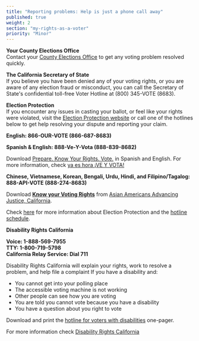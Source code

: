```yaml
---
title: "Reporting problems: Help is just a phone call away"
published: true
weight: 2
section: "my-rights-as-a-voter"
priority: "Minor"
---
```


**Your County Elections Office**  
Contact your [County Elections Office](#section-election-office-contact) to get any voting problem resolved quickly.  

**The California Secretary of State**  
If you believe you have been denied any of your voting rights, or you are aware of any election fraud or misconduct, you can call the Secretary of State's confidential toll-free Voter Hotline at (800) 345-VOTE (8683).  

**Election Protection**  
If you encounter any issues in casting your ballot, or feel like your rights were violated, visit the [Election Protection website](https://www.866ourvote.org/) or call one of the hotlines below to get help resolving your dispute and reporting your claim.  

**English: 866-OUR-VOTE (866-687-8683)**  

**Spanish & English: 888-Ve-Y-Vota (888-839-8682)**  

Download [Prepare. Know Your Rights. Vote.](https://drive.google.com/file/d/0B0h2E_kd8S-LOU1Sd3gwajRKVHo1X1g1WjFGdWwxWkJ1cmY0/view?usp=sharing) in Spanish and English. For more information, check [ya es hora ¡VE Y VOTA!](http://veyvota.yaeshora.info/state?id=0005)  

**Chinese, Vietnamese, Korean, Bengali, Urdu, Hindi, and Filipino/Tagalog: 888-API-VOTE (888-274-8683)**  

Download **[Know your Voting Rights](https://drive.google.com/file/d/1V_jqLtKIbf3fzlD3RtvvjXeq2TxBX3XX/view)** from [Asian Americans Advancing Justice, California](http://www.advancingjustice-alc.org/know-your-voting-rights/).  

Check [here](http://www.866ourvote.org/) for more information about Election Protection and the [hotline schedule](http://866ourvote.org/resources/#1524683963356-e1e39d95-b751).  

**Disability Rights California**  

**Voice: 1-888-569-7955  
TTY: 1-800-719-5798  
California Relay Service: Dial 711**  

Disability Rights California will explain your rights, work to resolve a problem, and help file a complaint If you have a disability and:  
- You cannot get into your polling place  
- The accessible voting machine is not working  
- Other people can see how you are voting  
- You are told you cannot vote because you have a disability  
- You have a question about you right to vote  

Download and print the [hotline for voters with disabilities](https://docs.google.com/document/d/11I1OV_SaoPbwymSdOkCQxosOG6sv_A80lEy-xNX9sxY/edit?usp=sharing) one-pager.

For more information check [Disability Rights California](http://www.disabilityrightsca.org/pubs/PublicationsVoting.htm)  
